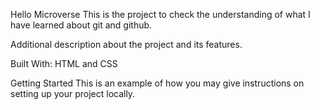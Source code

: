 Hello Microverse
This is the project to check the understanding of what I have learned about git and github.



Additional description about the project and its features.

Built With: HTML and CSS


Getting Started
This is an example of how you may give instructions on setting up your project locally. 


